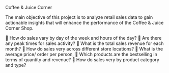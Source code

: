 Coffee & Juice Corner

The main objective of this project is to analyze retail sales data to gain actionable insights that will enhance the performance of the Coffee & Juice Corner Shop.

	How do sales vary by day of the week and hours of the day?
	Are there any peak times for sales activity?
	What is the total sales revenue for each month?
	How do sales very across different store locations?
	What is the average price/ order per person,
	Which products are the bestselling in terms of quantity and revenue?
	How do sales very by product category and type?
